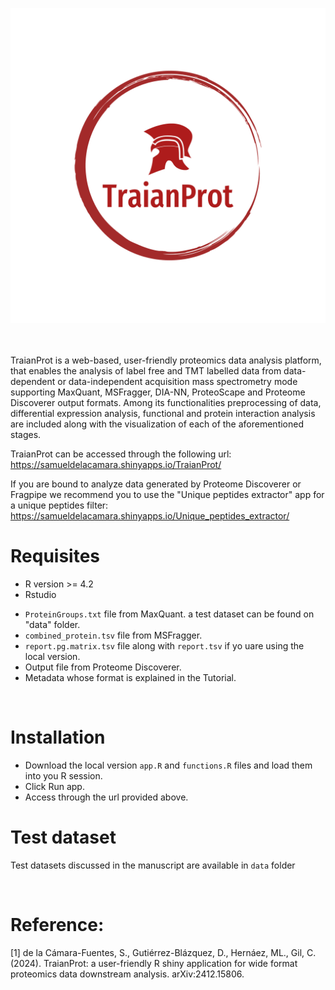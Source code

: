 ![Alt text](TraianProt.png) 

<br>
<br>
TraianProt is a web-based, user-friendly proteomics data analysis platform, that enables the analysis of label free and TMT labelled data from data-dependent or data-independent acquisition mass spectrometry mode  supporting MaxQuant, MSFragger, DIA-NN, ProteoScape and Proteome Discoverer output formats. Among its functionalities  preprocessing of data, differential expression analysis, functional and protein interaction analysis are included along with the visualization of each of the aforementioned stages.


TraianProt can be accessed through the following url: https://samueldelacamara.shinyapps.io/TraianProt/

If you are bound to analyze data generated by Proteome Discoverer or Fragpipe we recommend you to use the "Unique peptides extractor" app for a unique peptides filter: https://samueldelacamara.shinyapps.io/Unique_peptides_extractor/
<br>

# Requisites
* R version >= 4.2
* Rstudio
  
- `ProteinGroups.txt` file from MaxQuant. a test dataset can be found on "data" folder.
- `combined_protein.tsv` file from MSFragger.
- `report.pg.matrix.tsv` file along with `report.tsv` if yo uare using the local version.
- Output file from Proteome Discoverer.
- Metadata whose format is explained in the Tutorial.

<br>

# Installation

* Download the local version  `app.R` and  `functions.R` files and load them into you R session.
* Click Run app.
* Access through the url provided above.

# Test dataset
Test datasets discussed in the manuscript are available in `data` folder

<br>

# Reference:

[1] de la Cámara-Fuentes, S., Gutiérrez-Blázquez, D., Hernáez, ML., Gil, C. (2024). TraianProt: a user-friendly R shiny application for wide format proteomics data downstream analysis.  arXiv:2412.15806.

